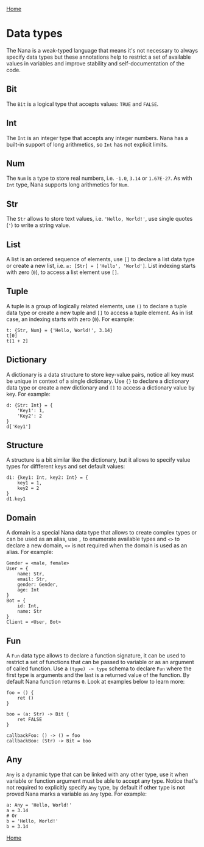 [Home](README.md)

# Data types

The Nana is a weak-typed language that means it's not necessary to always specify data types but these annotations help to restrict a set of available values in variables and improve stability and self-documentation of the code.

## Bit

The `Bit` is a logical type that accepts values: `TRUE` and `FALSE`.

## Int

The `Int` is an integer type that accepts any integer numbers. Nana has a built-in support of long arithmetics, so `Int` has not explicit limits.

## Num

The `Num` is a type to store real numbers, i.e. `-1.0`, `3.14` or `1.67E-27`. As with `Int` type, Nana supports long arithmetics for `Num`.

## Str

The `Str` allows to store text values, i.e. `'Hello, World!'`, use single quotes (`'`) to write a string value.

## List

A list is an ordered sequence of elements, use `[]` to declare a list data type or create a new list, i.e. `a: [Str] = ['Hello', 'World']`. List indexing starts with zero (`0`), to access a list element use `[]`.

## Tuple

A tuple is a group of logically related elements, use `()` to declare a tuple data type or create a new tuple and `[]` to access a tuple element. As in list case, an indexing starts with zero (`0`). For example:

```
t: {Str, Num} = {'Hello, World!', 3.14}
t[0]
t[1 + 2]
```

## Dictionary

A dictionary is a data structure to store key-value pairs, notice all key must be unique in context of a single dictionary. Use `{}` to declare a dictionary data type or create a new dictionary and `[]` to access a dictionary value by key. For example:

```
d: {Str: Int} = {
    'Key1': 1,
    'Key2': 2
}
d['Key1']
```

## Structure

A structure is a bit similar like the dictionary, but it allows to specify value types for diffferent keys and set default values:  

```
d1: {key1: Int, key2: Int} = {
    key1 = 1,
    key2 = 2
}
d1.key1
```

## Domain

A domain is a special Nana data type that allows to create complex types or can be used as an alias, use `,` to enumerate available types and `<>` to declare a new domain, `<>` is not required when the domain is used as an alias. For example:

```
Gender = <male, female>
User = {
    name: Str,
    email: Str,
    gender: Gender,
    age: Int
}
Bot = {
    id: Int,
    name: Str
}
Client = <User, Bot>
```

## Fun

A `Fun` data type allows to declare a function signature, it can be used to restrict a set of functions that can be passed to variable or as an argument of called function. Use a `(type) -> type` schema to declare `Fun` where the first type is arguments and the last is a returned value of the function. By default Nana function returns `0`. Look at examples below to learn more:

```
foo = () {
    ret ()
}

boo = (a: Str) -> Bit {
    ret FALSE
}

callbackFoo: () -> () = foo
callbackBoo: (Str) -> Bit = boo
```

## Any

`Any` is a dynamic type that can be linked with any other type, use it when variable or function argument must be able to accept any type. Notice that's not required to explicitly specify `Any` type, by default if other type is not proved Nana marks a variable as `Any` type. For example:

```
a: Any = 'Hello, World!'
a = 3.14
# Or
b = 'Hello, World!'
b = 3.14
```

[Home](README.md)
